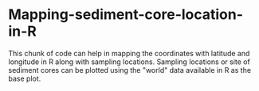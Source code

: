 # Mapping-sediment-core-location-in-R
This chunk of code can help in mapping the coordinates with latitude and longitude in R along with sampling locations.
Sampling locations or site of sediment cores can be plotted using the "world" data available in R as the base plot.
